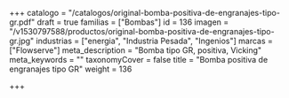 +++
catalogo = "/catalogos/original-bomba-positiva-de-engranajes-tipo-gr.pdf"
draft = true
familias = ["Bombas"]
id = 136
imagen = "/v1530797588/productos/original-bomba-positiva-de-engranajes-tipo-gr.jpg"
industrias = ["energia", "Industria Pesada", "Ingenios"]
marcas = ["Flowserve"]
meta_description = "Bomba tipo GR, positiva, Vicking"
meta_keywords = ""
taxonomyCover = false
title = "Bomba positiva de engranajes tipo GR"
weight = 136

+++
